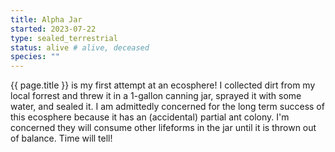 ```yaml
---
title: Alpha Jar
started: 2023-07-22
type: sealed_terrestrial
status: alive # alive, deceased
species: ""
---
```


{{ page.title }} is my first attempt at an ecosphere!
I collected dirt from my local forrest and threw it in a
1-gallon canning jar, sprayed it with some water, and
sealed it. I am admittedly concerned for the long term
success of this ecosphere because it has an (accidental)
partial ant colony. I'm concerned they will consume other
lifeforms in the jar until it is thrown out of balance.
Time will tell!
